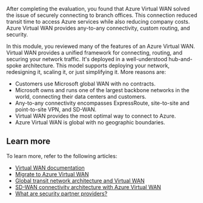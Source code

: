 After completing the evaluation, you found that Azure Virtual WAN solved the issue of securely connecting to branch offices. This connection reduced transit time to access Azure services while also reducing company costs. Azure Virtual WAN provides any-to-any connectivity, custom routing, and security.

In this module, you reviewed many of the features of an Azure Virtual WAN. Virtual WAN provides a unified framework for connecting, routing, and securing your network traffic.
It's deployed in a well-understood hub-and-spoke architecture. This model supports deploying your network, redesigning it, scaling it, or just simplifying it. More reasons are:

- Customers use Microsoft global WAN with no contracts.
- Microsoft owns and runs one of the largest backbone networks in the world, connecting their data centers and customers.
- Any-to-any connectivity encompasses ExpressRoute, site-to-site and point-to-site VPN, and SD-WAN.
- Virtual WAN provides the most optimal way to connect to Azure.
- Azure Virtual WAN is global with no geographic boundaries.  

## Learn more

To learn more, refer to the following articles:

- [Virtual WAN documentation](https://docs.microsoft.com/azure/virtual-wan?azure-portal=true)
- [Migrate to Azure Virtual WAN](https://docs.microsoft.com/azure/virtual-wan/migrate-from-hub-spoke-topology?azure-portal=true)
- [Global transit network architecture and Virtual WAN](https://docs.microsoft.com/azure/virtual-wan/virtual-wan-global-transit-network-architecture?azure-portal=true)
- [SD-WAN connectivity architecture with Azure Virtual WAN](https://docs.microsoft.com/azure/virtual-wan/sd-wan-connectivity-architecture?azure-portal=true)
- [What are security partner providers?](https://docs.microsoft.com/azure/firewall-manager/trusted-security-partners?azure-portal=true)
